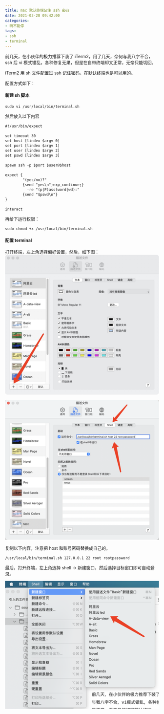 ```yaml
---
title: mac 默认终端记住 ssh 密码
date: 2021-03-28 09:42:00
categories:
- 码不能停
tags:
- ssh
- terminal
---
```


前几天，在小伙伴的极力推荐下装了 iTerm2，用了几天，奈何与我八字不合，ssh 后 vi 模式错乱，各种修复无果，但是在自带终端却又正常，无奈只能切回。

iTerm2 用 sh 文件配置过 ssh 记住密码，在默认终端也是可以用的。

配置方式如下：

#### 新建 sh 脚本

```shell
sudo vi /usr/local/bin/terminal.sh
```

然后放入以下内容

```shell
#!/usr/bin/expect

set timeout 30
set host [lindex $argv 0]
set port [lindex $argv 1]
set user [lindex $argv 2]
set pswd [lindex $argv 3]

spawn ssh -p $port $user@$host 

expect {
        "(yes/no)?"
        {send "yes\n";exp_continue;}
          -re "(p|P)ass(word|wd):"
        {send "$pswd\n"}
}

interact
```

再给下运行权限：
```shell
sudo chmod +x /usr/local/bin/terminal.sh
```

#### 配置 terminal
打开终端，左上角选择偏好设置，然后，如下图：
![新建窗口](/images/add_shell.jpg)

![添加脚本](/images/terminal_sh.png)

复制以下内容，注意把 host 和账号密码替换成自己的。
```shell
/usr/local/bin/terminal.sh 127.0.0.1 22 root rootpassword
```

最后，打开终端，左上角选择 shell -> 新建窗口，然后选择目标窗口即可自动登录。

![新建窗口](/images/select_terminall.png)



